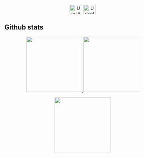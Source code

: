 <div align="center" style="vertical-align:bottom;">
  <a href="https://twitter.com/UmaRex01" target="blank"><img align="center" src="https://raw.githubusercontent.com/rahuldkjain/github-profile-readme-generator/master/src/images/icons/Social/twitter.svg" alt="UmaRex01" height="30" width="40" /></a>
  <a href="https://medium.com/@umarex01" target="blank"><img align="center" src="https://raw.githubusercontent.com/rahuldkjain/github-profile-readme-generator/master/src/images/icons/Social/medium.svg" alt="UmaRex01" height="30" width="40" /></a>
</div>

## Github stats

<p align="center">
  <a href="https://github.com/UmaRex01">
    <img height="180em" src="https://github-readme-stats-eight-theta.vercel.app/api?username=UmaRex01&show_icons=true&theme=algolia&include_all_commits=true&count_private=true"/>
  </a>
  <a href="https://github.com/UmaRex01">
    <img height="180em" src="https://github-readme-stats-eight-theta.vercel.app/api/top-langs/?username=UmaRex01&layout=compact&langs_count=8&theme=algolia"/>
  </a>
</p>

<p align="center">
  <img height="180em" src="https://github-readme-streak-stats.herokuapp.com/?user=UmaRex01&theme=dark&hide_border=true"/>
</p>
